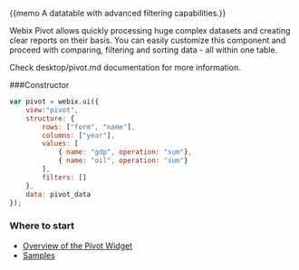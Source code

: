 
{{memo A datatable with advanced filtering capabilities.}}

Webix Pivot allows quickly processing huge complex datasets and creating clear reports on their basis. 
You can easily customize this component and proceed with comparing, filtering and sorting data - all within one table.

Check desktop/pivot.md documentation for more information.

###Constructor 

~~~js
var pivot = webix.ui({
	view:"pivot",
	structure: {
		rows: ["form", "name"],
        columns: ["year"],
        values: [
            { name: "gdp", operation: "sum"},
            { name: "oil", operation: "sum"}
        ],
        filters: []
	},
	data: pivot_data
});
~~~

### Where to start

- [Overview of the Pivot Widget](desktop/pivot.md)
- [Samples](http://docs.webix.com/samples/61_pivot/index.html)

